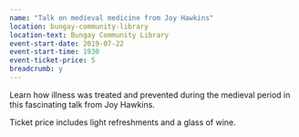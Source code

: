 ```yaml
---
name: "Talk on medieval medicine from Joy Hawkins"
location: bungay-community-library
location-text: Bungay Community Library
event-start-date: 2019-07-22
event-start-time: 1930
event-ticket-price: 5
breadcrumb: y
---
```


Learn how illness was treated and prevented during the medieval period in this fascinating talk from Joy Hawkins.

Ticket price includes light refreshments and a glass of wine.
